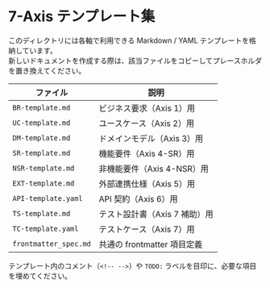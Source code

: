# 7-Axis テンプレート集

このディレクトリには各軸で利用できる Markdown / YAML テンプレートを格納しています。  
新しいドキュメントを作成する際は、該当ファイルをコピーしてプレースホルダを置き換えてください。

| ファイル | 説明 |
| -------- | ---- |
| `BR-template.md` | ビジネス要求（Axis 1）用 |
| `UC-template.md` | ユースケース（Axis 2）用 |
| `DM-template.md` | ドメインモデル（Axis 3）用 |
| `SR-template.md` | 機能要件（Axis 4-SR）用 |
| `NSR-template.md` | 非機能要件（Axis 4-NSR）用 |
| `EXT-template.md` | 外部連携仕様（Axis 5）用 |
| `API-template.yaml` | API 契約（Axis 6）用 |
| `TS-template.md` | テスト設計書（Axis 7 補助）用 |
| `TC-template.yaml` | テストケース（Axis 7）用 |
| `frontmatter_spec.md` | 共通の frontmatter 項目定義 |

テンプレート内のコメント（`<!-- -->`）や `TODO:` ラベルを目印に、必要な項目を埋めてください。
